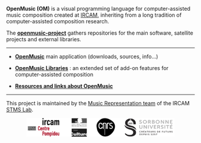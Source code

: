 
**OpenMusic (OM)** is a visual programming language for computer-assisted music composition created at [IRCAM](http://www.ircam.fr), inheriting from a long tradition of computer-assisted composition research.

The **<a href="https://github.com/openmusic-project/" target="_blank">openmusic-project</a>** gathers repositories for the main software, satellite projects and external libraries. 

------ 

- **[OpenMusic](https://openmusic-project.github.io/openmusic/)** main application (downloads, sources, info...)

- **[OpenMusic Libraries](libraries)** : an extended set of add-on features for computer-assisted composition

- **[Resources and links about OpenMusic](links)**

------ 

This project is maintained by the <a href="http://repmus.ircam.fr/" target="_blank">Music Representation team</a> of the IRCAM <a href="https://www.stms-lab.fr/" target="_blank">STMS Lab</a>.

<center><img src="images/tutelles_stms.png" height="50px"></center>
